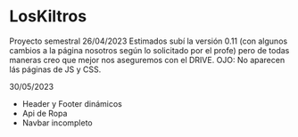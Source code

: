 # LosKiltros
Proyecto semestral 
26/04/2023
Estimados subí la versión 0.11 (con algunos cambios a la página nosotros según lo solicitado por el profe) pero de todas maneras creo que mejor nos aseguremos con el DRIVE.
OJO: No aparecen lás páginas de JS y CSS.

30/05/2023 

- Header y Footer dinámicos
- Api de Ropa
- Navbar incompleto 
